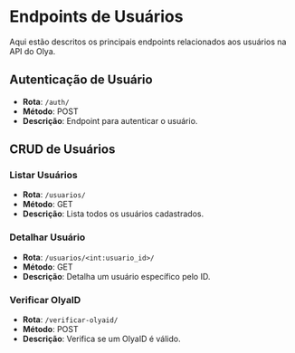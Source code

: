 # Endpoints de Usuários

Aqui estão descritos os principais endpoints relacionados aos usuários na API do Olya.

## Autenticação de Usuário
- **Rota**: `/auth/`
- **Método**: POST
- **Descrição**: Endpoint para autenticar o usuário.

## CRUD de Usuários

### Listar Usuários
- **Rota**: `/usuarios/`
- **Método**: GET
- **Descrição**: Lista todos os usuários cadastrados.

### Detalhar Usuário
- **Rota**: `/usuarios/<int:usuario_id>/`
- **Método**: GET
- **Descrição**: Detalha um usuário específico pelo ID.

### Verificar OlyaID
- **Rota**: `/verificar-olyaid/`
- **Método**: POST
- **Descrição**: Verifica se um OlyaID é válido.
